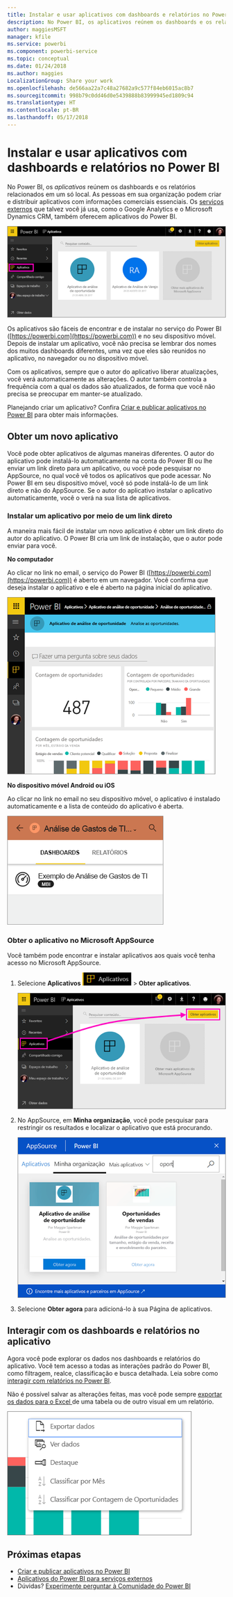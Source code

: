 ```yaml
---
title: Instalar e usar aplicativos com dashboards e relatórios no Power BI
description: No Power BI, os aplicativos reúnem os dashboards e os relatórios relacionados em um só local.
author: maggiesMSFT
manager: kfile
ms.service: powerbi
ms.component: powerbi-service
ms.topic: conceptual
ms.date: 01/24/2018
ms.author: maggies
LocalizationGroup: Share your work
ms.openlocfilehash: de566aa22a7c48a27682a9c577f84eb6015ac8b7
ms.sourcegitcommit: 998b79c0dd46d0e5439888b83999945ed1809c94
ms.translationtype: HT
ms.contentlocale: pt-BR
ms.lasthandoff: 05/17/2018
---
```

# <a name="install-and-use-apps-with-dashboards-and-reports-in-power-bi"></a>Instalar e usar aplicativos com dashboards e relatórios no Power BI
No Power BI, os *aplicativos* reúnem os dashboards e os relatórios relacionados em um só local. As pessoas em sua organização podem criar e distribuir aplicativos com informações comerciais essenciais. Os [serviços externos](service-connect-to-services.md) que talvez você já usa, como o Google Analytics e o Microsoft Dynamics CRM, também oferecem aplicativos do Power BI. 

![Aplicativos no Power BI](media/service-install-use-apps/power-bi-apps-left-nav.png)

Os aplicativos são fáceis de encontrar e de instalar no serviço do Power BI ([https://powerbi.com](https://powerbi.com)) e no seu dispositivo móvel. Depois de instalar um aplicativo, você não precisa se lembrar dos nomes dos muitos dashboards diferentes, uma vez que eles são reunidos no aplicativo, no navegador ou no dispositivo móvel.

Com os aplicativos, sempre que o autor do aplicativo liberar atualizações, você verá automaticamente as alterações. O autor também controla a frequência com a qual os dados são atualizados, de forma que você não precisa se preocupar em manter-se atualizado. 

Planejando criar um aplicativo? Confira [Criar e publicar aplicativos no Power BI](service-create-distribute-apps.md) para obter mais informações.

## <a name="get-a-new-app"></a>Obter um novo aplicativo
Você pode obter aplicativos de algumas maneiras diferentes. O autor do aplicativo pode instalá-lo automaticamente na conta do Power BI ou lhe enviar um link direto para um aplicativo, ou você pode pesquisar no AppSource, no qual você vê todos os aplicativos que pode acessar. No Power BI em seu dispositivo móvel, você só pode instalá-lo de um link direto e não do AppSource. Se o autor do aplicativo instalar o aplicativo automaticamente, você o verá na sua lista de aplicativos.

### <a name="install-an-app-from-a-direct-link"></a>Instalar um aplicativo por meio de um link direto
A maneira mais fácil de instalar um novo aplicativo é obter um link direto do autor do aplicativo. O Power BI cria um link de instalação, que o autor pode enviar para você.

**No computador** 

Ao clicar no link no email, o serviço do Power BI ([https://powerbi.com](https://powerbi.com)) é aberto em um navegador. Você confirma que deseja instalar o aplicativo e ele é aberto na página inicial do aplicativo.

![Página de aterrissagem do aplicativo no serviço do Power BI](media/service-install-use-apps/power-bi-app-landing-page-opportunity-480.png)

**No dispositivo móvel Android ou iOS** 

Ao clicar no link no email no seu dispositivo móvel, o aplicativo é instalado automaticamente e a lista de conteúdo do aplicativo é aberta. 

![Lista de conteúdo do aplicativo no dispositivo móvel](media/service-install-use-apps/power-bi-app-index-it-spend-360.png)

### <a name="get-the-app-from-microsoft-appsource"></a>Obter o aplicativo no Microsoft AppSource
Você também pode encontrar e instalar aplicativos aos quais você tenha acesso no Microsoft AppSource. 

1. Selecione **Aplicativos** ![Aplicativos no painel de navegação à esquerda](media/service-install-use-apps/power-bi-apps-bar.png) > **Obter aplicativos**. 
   
     ![O ícone Obter aplicativos](media/service-install-use-apps/power-bi-service-apps-get-apps-oppty.png)
2. No AppSource, em **Minha organização**, você pode pesquisar para restringir os resultados e localizar o aplicativo que está procurando.
   
     ![No AppSource, em Minha organização](media/service-install-use-apps/power-bi-appsource-my-org.png)
3. Selecione **Obter agora** para adicioná-lo à sua Página de aplicativos. 

## <a name="interact-with-the-dashboards-and-reports-in-the-app"></a>Interagir com os dashboards e relatórios no aplicativo
Agora você pode explorar os dados nos dashboards e relatórios do aplicativo. Você tem acesso a todas as interações padrão do Power BI, como filtragem, realce, classificação e busca detalhada. Leia sobre como [interagir com relatórios no Power BI](service-reading-view-and-editing-view.md). 

Não é possível salvar as alterações feitas, mas você pode sempre [exportar os dados para o Excel ](power-bi-visualization-export-data.md) de uma tabela ou de outro visual em um relatório.

![Exportar dados de um visual do Power BI](media/service-install-use-apps/power-bi-service-export-data-visual.png)

## <a name="next-steps"></a>Próximas etapas
* [Criar e publicar aplicativos no Power BI](service-create-distribute-apps.md)
* [Aplicativos do Power BI para serviços externos](service-connect-to-services.md)
* Dúvidas? [Experimente perguntar à Comunidade do Power BI](http://community.powerbi.com/)


